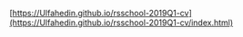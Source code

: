 [https://Ulfahedin.github.io/rsschool-2019Q1-cv](https://Ulfahedin.github.io/rsschool-2019Q1-cv/index.html)